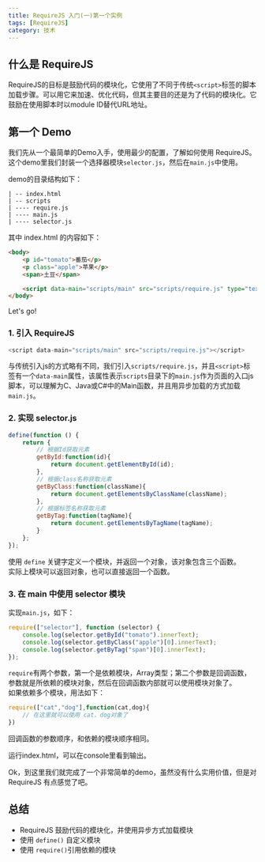 ```yaml
---
title: RequireJS 入门(一)第一个实例
tags: [RequireJS]
category: 技术
---
```


## 什么是 RequireJS
RequireJS的目标是鼓励代码的模块化，它使用了不同于传统`<script>`标签的脚本加载步骤。可以用它来加速、优化代码，但其主要目的还是为了代码的模块化。它鼓励在使用脚本时以module ID替代URL地址。

## 第一个 Demo
我们先从一个最简单的Demo入手，使用最少的配置，了解如何使用 RequireJS。  
这个demo里我们封装一个选择器模块`selector.js`，然后在`main.js`中使用。  

<!--more-->

demo的目录结构如下：  
```
| -- index.html
| -- scripts
| ---- require.js
| ---- main.js
| ---- selector.js
```
其中 index.html 的内容如下：  
``` html
<body>
    <p id="tomato">番茄</p>
    <p class="apple">苹果</p>
    <span>土豆</span>

    <script data-main="scripts/main" src="scripts/require.js" type="text/javascript"></script>
</body>
```

Let's go!

### 1. 引入 RequireJS
``` javascript
<script data-main="scripts/main" src="scripts/require.js"></script>
```
与传统引入js的方式略有不同，我们引入`scripts/require.js`，并且`<script>`标签有一个`data-main`属性，该属性表示`scripts`目录下的`main.js`作为页面的入口js脚本，可以理解为C、Java或C#中的Main函数，并且用异步加载的方式加载`main.js`。

### 2. 实现 selector.js
```javascript
define(function () {
    return {
        // 根据Id获取元素
        getById:function(id){
            return document.getElementById(id);
        },
        // 根据class名称获取元素
        getByClass:function(className){
            return document.getElementsByClassName(className);
        },
        // 根据标签名称获取元素
        getByTag:function(tagName){
            return document.getElementsByTagName(tagName);
        }
    };
});
```
使用 `define` 关键字定义一个模块，并返回一个对象，该对象包含三个函数。  
实际上模块可以返回对象，也可以直接返回一个函数。

### 3. 在 main 中使用 selector 模块
实现`main.js`，如下：
```javascript
require(["selector"], function (selector) {
    console.log(selector.getById("tomato").innerText);
    console.log(selector.getByClass("apple")[0].innerText);
    console.log(selector.getByTag("span")[0].innerText);
});
```
`require`有两个参数，第一个是依赖模块，Array类型；第二个参数是回调函数，参数就是所依赖的模块对象，然后在回调函数内部就可以使用模块对象了。  
如果依赖多个模块，用法如下：
```javascript
require(["cat","dog"],function(cat,dog){
    // 在这里就可以使用 cat、dog对象了
})
```
回调函数的参数顺序，和依赖的模块顺序相同。

运行index.html，可以在console里看到输出。  

Ok，到这里我们就完成了一个非常简单的demo，虽然没有什么实用价值，但是对 RequireJS 有点感觉了吧。

## 总结
- RequireJS 鼓励代码的模块化，并使用异步方式加载模块
- 使用 `define()` 自定义模块
- 使用 `require()`引用依赖的模块